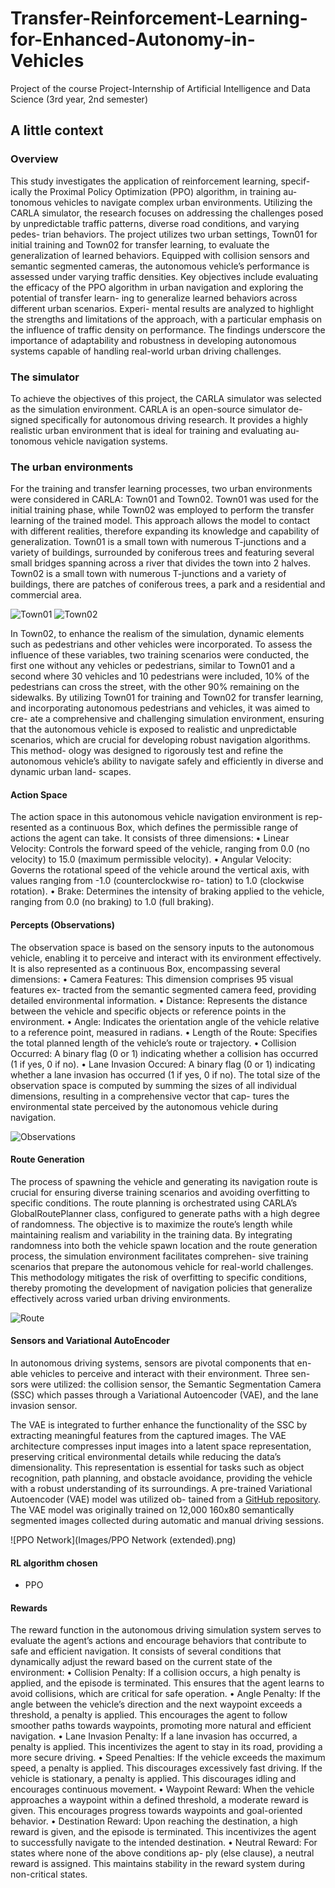 # Transfer-Reinforcement-Learning-for-Enhanced-Autonomy-in-Vehicles
Project of the course Project-Internship of Artificial Intelligence and Data Science (3rd year, 2nd semester)

## A little context
### Overview
This study investigates the application of reinforcement learning, specif-
ically the Proximal Policy Optimization (PPO) algorithm, in training au-
tonomous vehicles to navigate complex urban environments. Utilizing the
CARLA simulator, the research focuses on addressing the challenges posed
by unpredictable traffic patterns, diverse road conditions, and varying pedes-
trian behaviors. The project utilizes two urban settings, Town01 for initial
training and Town02 for transfer learning, to evaluate the generalization of
learned behaviors. Equipped with collision sensors and semantic segmented
cameras, the autonomous vehicle’s performance is assessed under varying
traffic densities. Key objectives include evaluating the efficacy of the PPO
algorithm in urban navigation and exploring the potential of transfer learn-
ing to generalize learned behaviors across different urban scenarios. Experi-
mental results are analyzed to highlight the strengths and limitations of the
approach, with a particular emphasis on the influence of traffic density on
performance. The findings underscore the importance of adaptability and
robustness in developing autonomous systems capable of handling real-world
urban driving challenges.

### The simulator
To achieve the objectives of this project, the CARLA simulator was selected
as the simulation environment. CARLA is an open-source simulator de-
signed specifically for autonomous driving research. It provides a highly
realistic urban environment that is ideal for training and evaluating au-
tonomous vehicle navigation systems.

### The urban environments
For the training and transfer learning processes, two urban environments
were considered in CARLA: Town01 and Town02. Town01 was used for the
initial training phase, while Town02 was employed to perform the transfer
learning of the trained model. This approach allows the model to contact
with different realities, therefore expanding its knowledge and capability of
generalization.
Town01 is a small town with numerous T-junctions and a variety of
buildings, surrounded by coniferous trees and featuring several small bridges
spanning across a river that divides the town into 2 halves.
Town02 is a small town with numerous T-junctions and a variety
of buildings, there are patches of coniferous trees, a park and a residential
and commercial area.

![Town01](Images/Town01_aerial.jpg)
![Town02](Images/Town02_aerial.jpg)

In Town02, to enhance the realism of the simulation, dynamic elements
such as pedestrians and other vehicles were incorporated. To assess the
influence of these variables, two training scenarios were conducted, the first
one without any vehicles or pedestrians, similar to Town01 and a second
where 30 vehicles and 10 pedestrians were included, 10% of the pedestrians
can cross the street, with the other 90% remaining on the sidewalks.
By utilizing Town01 for training and Town02 for transfer learning, and
incorporating autonomous pedestrians and vehicles, it was aimed to cre-
ate a comprehensive and challenging simulation environment, ensuring that
the autonomous vehicle is exposed to realistic and unpredictable scenarios,
which are crucial for developing robust navigation algorithms. This method-
ology was designed to rigorously test and refine the autonomous vehicle’s
ability to navigate safely and efficiently in diverse and dynamic urban land-
scapes.

#### Action Space
The action space in this autonomous vehicle navigation environment is rep-
resented as a continuous Box, which defines the permissible range of actions
the agent can take. It consists of three dimensions:
• Linear Velocity: Controls the forward speed of the vehicle, ranging
from 0.0 (no velocity) to 15.0 (maximum permissible velocity).
• Angular Velocity: Governs the rotational speed of the vehicle around
the vertical axis, with values ranging from -1.0 (counterclockwise ro-
tation) to 1.0 (clockwise rotation).
• Brake: Determines the intensity of braking applied to the vehicle,
ranging from 0.0 (no braking) to 1.0 (full braking).

#### Percepts (Observations)
The observation space is based on the sensory inputs to the autonomous
vehicle, enabling it to perceive and interact with its environment effectively.
It is also represented as a continuous Box, encompassing several dimensions:
• Camera Features: This dimension comprises 95 visual features ex-
tracted from the semantic segmented camera feed, providing detailed
environmental information.
• Distance: Represents the distance between the vehicle and specific
objects or reference points in the environment.
• Angle: Indicates the orientation angle of the vehicle relative to a
reference point, measured in radians.
• Length of the Route: Specifies the total planned length of the
vehicle’s route or trajectory.
• Collision Occurred: A binary flag (0 or 1) indicating whether a
collision has occurred (1 if yes, 0 if no).
• Lane Invasion Occured: A binary flag (0 or 1) indicating whether
a lane invasion has occurred (1 if yes, 0 if no).
The total size of the observation space is computed by summing the sizes
of all individual dimensions, resulting in a comprehensive vector that cap-
tures the environmental state perceived by the autonomous vehicle during
navigation.

![Observations](Images/Observations.png)

#### Route Generation
The process of spawning the vehicle and generating its navigation route is
crucial for ensuring diverse training scenarios and avoiding overfitting to
specific conditions. The route planning is orchestrated using CARLA’s GlobalRoutePlanner
class, configured to generate paths with a high degree of randomness. The
objective is to maximize the route’s length while maintaining realism and
variability in the training data.
By integrating randomness into both the vehicle spawn location and the
route generation process, the simulation environment facilitates comprehen-
sive training scenarios that prepare the autonomous vehicle for real-world
challenges. This methodology mitigates the risk of overfitting to specific
conditions, thereby promoting the development of navigation policies that
generalize effectively across varied urban driving environments.

![Route](Images/Route.png)

#### Sensors and Variational AutoEncoder
In autonomous driving systems, sensors are pivotal components that en-
able vehicles to perceive and interact with their environment. Three sen-
sors were utilized: the collision sensor, the Semantic Segmentation Camera
(SSC) which passes through a Variational Autoencoder (VAE), and the lane
invasion sensor.

The VAE is integrated to further enhance
the functionality of the SSC by extracting meaningful features from the
captured images. The VAE architecture compresses input images into a
latent space representation, preserving critical environmental details while
reducing the data’s dimensionality. This representation is essential for tasks
such as object recognition, path planning, and obstacle avoidance, providing
the vehicle with a robust understanding of its surroundings.
A pre-trained Variational Autoencoder (VAE) model was utilized ob-
tained from a [GitHub repository](https://github.com/idreesshaikh/Autonomous-Driving-in-Carla-using-Deep-Reinforcement-Learning/tree/main). The VAE model was originally trained
on 12,000 160x80 semantically segmented images collected during automatic
and manual driving sessions.

![PPO Network](Images/PPO Network (extended).png)

#### RL algorithm chosen
* PPO

#### Rewards
The reward function in the autonomous driving simulation system serves to
evaluate the agent’s actions and encourage behaviors that contribute to safe
and efficient navigation. It consists of several conditions that dynamically
adjust the reward based on the current state of the environment:
• Collision Penalty: If a collision occurs, a high penalty is applied,
and the episode is terminated. This ensures that the agent learns to
avoid collisions, which are critical for safe operation.
• Angle Penalty: If the angle between the vehicle’s direction and
the next waypoint exceeds a threshold, a penalty is applied. This
encourages the agent to follow smoother paths towards waypoints,
promoting more natural and efficient navigation.
• Lane Invasion Penalty: If a lane invasion has occurred, a penalty
is applied. This incentivizes the agent to stay in its road, providing a
more secure driving.
• Speed Penalties:
If the vehicle exceeds the maximum speed, a penalty is applied.
This discourages excessively fast driving.
If the vehicle is stationary, a penalty is applied. This discourages
idling and encourages continuous movement.
• Waypoint Reward: When the vehicle approaches a waypoint within
a defined threshold, a moderate reward is given. This encourages
progress towards waypoints and goal-oriented behavior.
• Destination Reward: Upon reaching the destination, a high reward
is given, and the episode is terminated. This incentivizes the agent to
successfully navigate to the intended destination.
• Neutral Reward: For states where none of the above conditions ap-
ply (else clause), a neutral reward is assigned. This maintains stability
in the reward system during non-critical states.
